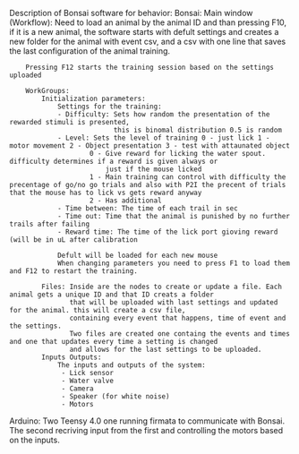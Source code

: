 Description of Bonsai software for behavior:
Bonsai:
	Main window (Workflow):
		Need to load an animal by the animal ID and than pressing F10, if it is a new animal, the software starts with defult settings
		and creates a new folder for the animal with event csv, and a csv with one line that saves the last configuration of the animal
		training.
		
		Pressing F12 starts the training session based on the settings uploaded
		
		WorkGroups:
			Initialization parameters:
				Settings for the training:
				- Difficulty: Sets how random the presentation of the rewarded stimuli is presented,
							  this is binomal distribution 0.5 is random
				- Level: Sets the level of training 0 - just lick 1 - motor movement 2 - Object presentation 3 - test with attaunated object
						0 - Give reward for licking the water spout. difficulty determines if a reward is given always or 
							just if the mouse licked
						1 - Main training can control with difficulty the precentage of go/no go trials and also with P2I the precent of trials that the mouse has to lick vs gets reward anyway
						2 - Has additional 
				- Time between: The time of each trail in sec 
				- Time out: Time that the animal is punished by no further trails after failing
				- Reward time: The time of the lick port gioving reward (will be in uL after calibration
				
				Defult will be loaded for each new mouse
				When changing parameters you need to press F1 to load them and F12 to restart the training.
			
			Files: Inside are the nodes to create or update a file. Each animal gets a unique ID and that ID creats a folder 
				   that will be uploaded with last settings and updated for the animal. this will create a csv file,
				   containing every event that happens, time of event and the settings.
				   Two files are created one containg the events and times and one that updates every time a setting is changed
				   and allows for the last settings to be uploaded.
			Inputs Outputs: 
				The inputs and outputs of the system:
				 - Lick sensor
				 - Water valve
				 - Camera
				 - Speaker (for white noise)
				 - Motors
			
Arduino:
	Two Teensy 4.0 one running firmata to communicate with Bonsai. The second recriving input from the first and
	controlling the motors based on the inputs. 
	
		
				   
				
		
		